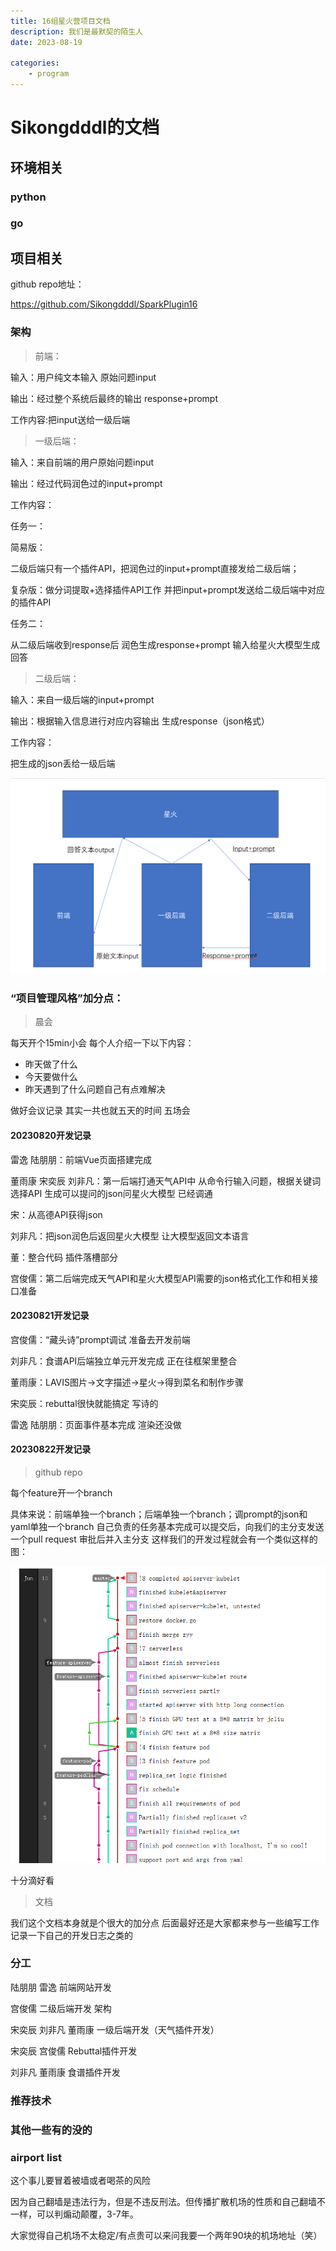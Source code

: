 ```yaml
---
title: 16组星火营项目文档
description: 我们是最默契的陌生人
date: 2023-08-19

categories:
    - program
---
```

# Sikongdddl的文档

## 环境相关

### python

### go

## 项目相关
github repo地址：

https://github.com/Sikongdddl/SparkPlugin16

### 架构

> 前端：

输入：用户纯文本输入 原始问题input

输出：经过整个系统后最终的输出 response+prompt

工作内容:把input送给一级后端

> 一级后端：

输入：来自前端的用户原始问题input

输出：经过代码润色过的input+prompt

工作内容：

任务一：

简易版：

二级后端只有一个插件API，把润色过的input+prompt直接发给二级后端；

复杂版：做分词提取+选择插件API工作 并把input+prompt发送给二级后端中对应的插件API

任务二：

从二级后端收到response后 润色生成response+prompt 输入给星火大模型生成回答

> 二级后端：

输入：来自一级后端的input+prompt

输出：根据输入信息进行对应内容输出 生成response（json格式）

工作内容：

把生成的json丢给一级后端

![架构](image-1.png)

### “项目管理风格”加分点：

> 晨会

每天开个15min小会 每个人介绍一下以下内容：

* 昨天做了什么
* 今天要做什么
* 昨天遇到了什么问题自己有点难解决

做好会议记录 其实一共也就五天的时间 五场会

#### 20230820开发记录
雷逸 陆朋朋：前端Vue页面搭建完成

董雨康 宋奕辰 刘非凡：第一后端打通天气API中 从命令行输入问题，根据关键词选择API 生成可以提问的json问星火大模型 已经调通

宋：从高德API获得json

刘非凡：把json润色后返回星火大模型 让大模型返回文本语言

董：整合代码 插件落槽部分

宫俊儒：第二后端完成天气API和星火大模型API需要的json格式化工作和相关接口准备

#### 20230821开发记录
宫俊儒：“藏头诗”prompt调试 准备去开发前端

刘非凡：食谱API后端独立单元开发完成 正在往框架里整合

董雨康：LAVIS图片->文字描述->星火->得到菜名和制作步骤

宋奕辰：rebuttal很快就能搞定 写诗的

雷逸 陆朋朋：页面事件基本完成 渲染还没做

#### 20230822开发记录

> github repo

每个feature开一个branch 

具体来说：前端单独一个branch；后端单独一个branch；调prompt的json和yaml单独一个branch
自己负责的任务基本完成可以提交后，向我们的主分支发送一个pull request 审批后并入主分支
这样我们的开发过程就会有一个类似这样的图：

![仓库网络图](image.png)

十分滴好看

> 文档

我们这个文档本身就是个很大的加分点
后面最好还是大家都来参与一些编写工作 记录一下自己的开发日志之类的
### 分工

陆朋朋 雷逸 前端网站开发

宫俊儒 二级后端开发 架构 

宋奕辰 刘非凡 董雨康 一级后端开发（天气插件开发）

宋奕辰 宫俊儒 Rebuttal插件开发

刘非凡 董雨康 食谱插件开发

### 推荐技术

### 其他一些有的没的

### airport list

这个事儿要冒着被墙或者喝茶的风险 

因为自己翻墙是违法行为，但是不违反刑法。但传播扩散机场的性质和自己翻墙不一样，可以判煽动颠覆，3-7年。

大家觉得自己机场不太稳定/有点贵可以来问我要一个两年90块的机场地址（笑）